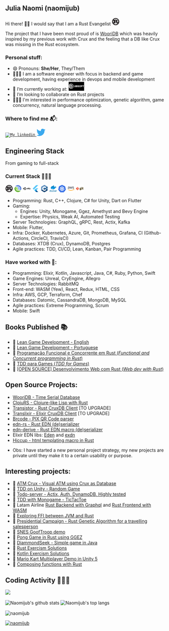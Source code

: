 ## Julia Naomi (naomijub)

Hi there! 👋🏽
I would say that I am a Rust Evangelist <code><img height="24" src="https://raw.githubusercontent.com/github/explore/80688e429a7d4ef2fca1e82350fe8e3517d3494d/topics/rust/rust.png" alt="rust"/></code>

The project that I have been most proud of is [WooriDB](https://github.com/naomijub/wooridb) which was heavily inspired by my previous work with Crux and the feeling that a DB like Crux was missing in the Rust ecosystem.

### Personal stuff:
- 😄 Pronouns: **She/Her**, They/Them
- 👩🏽‍💻 I am a software engineer with focus in backend and game development, having experience in devops and mobile development
- 🔭 I’m currently working at: <img alt="Ubisoft" height="28" src="logos/ubisoft.jpeg" />
- 👯 I’m looking to collaborate on Rust projects
- 👩🏽‍🎓 I'm interested in performance optimization, genetic algorithm, game concurrency, natural language processing. 

### Where to find me 📬:
<a href="https://www.linkedin.com/in/naomijub">
  <code><img alt="My linkedin" width="28" src="https://www.flaticon.com/svg/static/icons/svg/1383/1383262.svg" /></code>
</a>

<a href="https://www.twitter.com/naomijub">
  <code><img alt="My twitter" width="28" src="logos/twitter.svg" /></code>
</a>

<br/>

## Engineering Stack

From gaming to full-stack

### Current Stack 👩🏽‍💻
<code><img height="24" src="https://raw.githubusercontent.com/github/explore/80688e429a7d4ef2fca1e82350fe8e3517d3494d/topics/rust/rust.png" alt="rust"/></code> <code><img height="24" src="https://raw.githubusercontent.com/github/explore/80688e429a7d4ef2fca1e82350fe8e3517d3494d/topics/clojure/clojure.png" alt="clojure"/></code> <code><img height="24" src="https://raw.githubusercontent.com/github/explore/80688e429a7d4ef2fca1e82350fe8e3517d3494d/topics/unity/unity.png" alt="unity"/></code> <code><img height="24" src="https://raw.githubusercontent.com/github/explore/80688e429a7d4ef2fca1e82350fe8e3517d3494d/topics/flutter/flutter.png" alt="flutter"/></code> <code><img height="24" src="https://raw.githubusercontent.com/github/explore/80688e429a7d4ef2fca1e82350fe8e3517d3494d/topics/cpp/cpp.png" alt="cpp"/></code> <code><img height="24" src="https://raw.githubusercontent.com/github/explore/80688e429a7d4ef2fca1e82350fe8e3517d3494d/topics/docker/docker.png" alt="docker"/></code> <code><img height="24" src="https://raw.githubusercontent.com/github/explore/80688e429a7d4ef2fca1e82350fe8e3517d3494d/topics/kubernetes/kubernetes.png" alt="kubernetes"/></code> <code><img height="24" src="https://raw.githubusercontent.com/github/explore/80688e429a7d4ef2fca1e82350fe8e3517d3494d/topics/aws/aws.png" alt="aws"/></code> <code><img height="24" src="https://raw.githubusercontent.com/github/explore/80688e429a7d4ef2fca1e82350fe8e3517d3494d/topics/git/git.png" alt="git"/></code>

- Programming: Rust, C++, Clojure, C# for Unity, Dart on Flutter
- Gaming: 
  - Engines: Unity, Monogame, Ggez, Amethyst and Bevy Engine
  - Expertise: Physics, Weak AI, Automated Testing
- Server Technologies: GraphQL, gRPC, Rest, Actix, Kafka
- Mobile: Flutter,
- Infra: Docker, Kubernetes, Azure, Git, Prometheus, Grafana, CI (Github-Actions, CircleCI, TravisCI)
- Databases: XTDB (Crux), DynamoDB, Postgres
- Agile practices: TDD, CI/CD, Lean, Kanban, Pair Programming

### Have worked with 👾:
- Programming: Elixir, Kotlin, Javascript, Java, C#, Ruby, Python, Swift 
- Game Engines: Unreal, CryEngine, Allegro
- Server Technologies: RabbitMQ
- Front-end: WASM (Yew), React, Redux, HTML, CSS
- Infra: AWS, GCP, Terraform, Chef
- Databases: Datomic, CassandraDB, MongoDB, MySQL
- Agile practices: Extreme Programming, Scrum
- Mobile: Swift


## Books Published 📚
- 📖 [Lean Game Development - English](https://www.apress.com/gp/book/9781484232156)
- 📖 [Lean Game Development - Portuguese](https://www.casadocodigo.com.br/products/livro-lean-game-development)
- 📖 [Programação Funcional e Concorrente em Rust (*Functional and Concurrent programming in Rust*)](https://www.casadocodigo.com.br/products/livro-rust-funcional-concorrente)
- 📖 [TDD para Games (*TDD for Games*)](https://www.casadocodigo.com.br/products/livro-tdd-games)
- 📖 [[OPEN SOURCE] Desenvolvimento Web com Rust (*Web dev with Rust*)](https://github.com/naomijub/web-dev-rust-book)

## Open Source Projects:
- [WooriDB - Time Serial Database](https://github.com/naomijub/wooridb)
- [ClojuRS - Clojure-like Lisp with Rust](https://github.com/naomijub/ClojuRS)
- [Transistor - Rust CruxDB Client](https://github.com/naomijub/transistor) [TO UPGRADE]
- [Translixir - Elixir CruxDB Client](https://github.com/naomijub/translixir) [TO UPGRADE]
- [Brcode - PIX QR Code parser](https://github.com/naomijub/brcode)
- [edn-rs - Rust EDN (de)serializer](https://github.com/naomijub/edn-rs)
- [edn-derive - Rust EDN macro (de)serializer](https://github.com/otaviopace/edn-derive)
- Elixir EDN libs: [Eden](https://github.com/jfacorro/Eden) and [exdn](https://github.com/psfblair/exdn)
- [Hiccup - html templating macro in Rust](https://github.com/naomijub/hiccup)

* Obs: I have started a new personal project strategy, my new projects are private until they make it to a certain usability or purpose.

## Interesting projects:
- 📌 [ATM Crux - Visual ATM using Crux as Database](https://github.com/naomijub/atm-crux)
- 📌 [TDD on Unity - Random Game](https://github.com/GameTDD/TDD-on-Unity)
- 📌 [Todo-server - Actix, Auth, DynamoDB, Highly tested](https://github.com/web-dev-rust/todo-server)
- 📌 [TDD with Monogame - TicTacToe](https://github.com/GameTDD/monogame)
- 📌 Latam Airline [Rust Backend with Graphql](https://github.com/web-dev-rust/airline-tickets) and [Rust Frontend with WASM](https://github.com/web-dev-rust/wasm-airline)
- 📌 [Exploring FFI between JVM and Rust](https://github.com/naomijub/JVM-rust-ffi)
- 📌 [Presidential Campaign - Rust Genetic Algorithm for a travelling salesperson](https://github.com/naomijub/presidential-campaing)
- 📌 [SNES GoofTroop demo](https://github.com/naomijub/SNESGoofTroop)
- 📌 [Pong Game in Rust using GGEZ](https://github.com/Alibaba-50-thieves/pong)
- 📌 [DiammondSeek - Simple game in Java](https://github.com/naomijub/DiammondSeek)
- 📌 [Rust Exercism Solutions](https://github.com/naomijub/rust-exercism)
- 📌 [Kotlin Exercism Solutions](https://github.com/naomijub/kotlin-exercism)
- 📌 [Mario Kart Multiplayer Demo in Unity 5](https://github.com/TrioDeTres/MarioKart-5.4)
- 📌 [Composing functions with Rust](https://github.com/naomijub/rust-compose)

## Coding Activity 👩🏽‍💻

[![](https://media.giphy.com/media/FOe2EcTuBYGbG0Yc3w/giphy.gif)](https://www.patreon.com/naomijub)
<br/>

<div style="display:inline" align="left">
<img src="https://github-readme-stats.vercel.app/api?username=naomijub&show_icons=true&?count_private=true&theme=dracula&include_all_commits=true" height="150" alt="Naomijub's github stats" />

<img src="https://github-readme-stats.vercel.app/api/top-langs/?username=naomijub&hide=Makefile&layout=compact" height="150" alt="Naomijub's top langs" />
</div>
<p><img align="center" src="https://github-readme-streak-stats.herokuapp.com/?user=naomijub&theme=dracula" height="150" alt="naomijub" /></p>
<p align="left"> <a href="https://github.com/ryo-ma/github-profile-trophy"><img src="https://github-profile-trophy.vercel.app/?username=naomijub&theme=dracula" alt="naomijub" /></a> </p>
